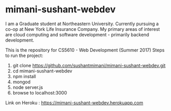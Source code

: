 # mimani-sushant-webdev

I am a Graduate student at Northeastern University. Currently pursuing a co-op at New York Life Insurance Company. My primary areas of interest are cloud computing and software development - primarily backend development.

This is the repository for CS5610 - Web Development (Summer 2017)
Steps to run the project:
1. git clone https://github.com/sushantmimani/mimani-sushant-webdev.git
2. cd mimani-sushant-webdev
3. npm install
4. mongod
5. node server.js
6. browse to localhost:3000

Link on Heroku : https://mimani-sushant-webdev.herokuapp.com

